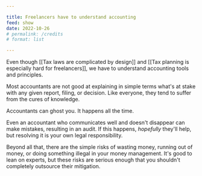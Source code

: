```yaml
---

title: Freelancers have to understand accounting
feed: show
date: 2022-10-26
# permalink: /credits
# format: list

---
```


Even though [[Tax laws are complicated by design]] and [[Tax planning is especially hard for freelancers]], we have to understand accounting tools and principles.

Most accountants are not good at explaining in simple terms what's at stake with any given report, filing, or decision. Like everyone, they tend to suffer from the cures of knowledge.

Accountants can ghost you. It happens all the time.

Even an accountant who communicates well and doesn't disappear can make mistakes, resulting in an audit. If this happens, _hopefully_ they'll help, but resolving it is your own legal responsibility.

Beyond all that, there are the simple risks of wasting money, running out of money, or doing something illegal in your money management. It's good to lean on experts, but these risks are serious enough that you shouldn't completely outsource their mitigation.